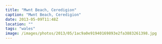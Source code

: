```yaml
---
title: "Mwnt Beach, Ceredigion"
caption: "Mwnt Beach, Ceredigion"
date: 2013-05-09T11:48Z
location: ""
tags: "wales"
image: /images/photos/2013/05/1ac9a0e91940169893e2fa3883261398.jpg
---
```

